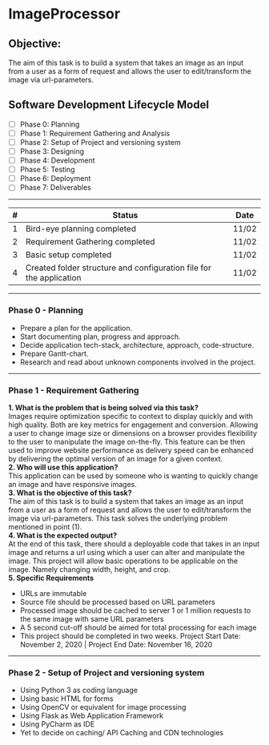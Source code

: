 # ImageProcessor

## Objective:
The aim of this task is to build a system that takes an image as an input from a user as a form of request and allows the user to edit/transform the image via url-parameters.

## Software Development Lifecycle Model
- [ ] Phase 0: Planning
- [ ] Phase 1: Requirement Gathering and Analysis
- [ ] Phase 2: Setup of Project and versioning system
- [ ] Phase 3: Designing
- [ ] Phase 4: Development
- [ ] Phase 5: Testing
- [ ] Phase 6: Deployment
- [ ] Phase 7: Deliverables
- - - -
| # |        Status                                                                 | Date 
|---|-------------------------------------------------------------------------------|------
| 1 |Bird-eye planning completed                                                    | 11/02
| 2 |Requirement Gathering completed                                                | 11/02
| 3 |Basic setup completed                                                          | 11/02
| 4 |Created folder structure and configuration file for the application            | 11/02


- - - -
### Phase 0 - Planning
*	Prepare a plan for the application.
*	Start documenting plan, progress and approach.
*	Decide application tech-stack, architecture, approach, code-structure.
*	Prepare Gantt-chart.
*	Research and read about unknown components involved in the project.
- - - -
### Phase 1 - Requirement Gathering
**1. What is the problem that is being solved via this task?**<br>
Images require optimization specific to context to display quickly and with high quality. Both are key metrics for engagement and conversion.
Allowing a user to change image size or dimensions on a browser provides flexibility to the user to manipulate the image on-the-fly. This feature can be then used to improve website performance as delivery speed can be enhanced by delivering the optimal version of an image for a given context.<br>
**2. Who will use this application?**<br>
This application can be used by someone who is wanting to quickly change an image and have responsive images.<br>
**3.	What is the objective of this task?**<br>
The aim of this task is to build a system that takes an image as an input from a user as a form of request and allows the user to edit/transform the image via url-parameters. This task solves the underlying problem mentioned in point (1).<br>
**4.	What is the expected output?**<br>
At the end of this task, there should a deployable code that takes in an input image and returns a url using which a user can alter and manipulate the image. This project will allow basic operations to be applicable on the image. Namely changing width, height, and crop.<br>
**5. Specific Requirements**<br>
  - URLs are immutable<br>
  - Source file should be processed based on URL parameters<br>
  - Processed image should be cached to server 1 or 1 million requests to the same image with same URL parameters<br>
  - A 5 second cut-off should be aimed for total processing for each image<br>
  - This project should be completed in two weeks. Project Start Date: November 2, 2020 | Project End Date: November 16, 2020<br>
 - - - -
 ### Phase 2 - Setup of Project and versioning system
 - Using Python 3 as coding language
 - Using basic HTML for forms
 - Using OpenCV or equivalent for image processing
 - Using Flask as Web Application Framework
 - Using PyCharm as IDE
 - Yet to decide on caching/ API Caching and CDN technologies
 

